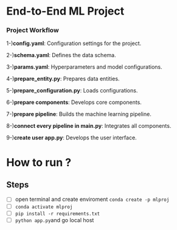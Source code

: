 # End-to-End ML Project
### Project Workflow
1-)**config.yaml**: Configuration settings for the project.

2-)**schema.yaml**: Defines the data schema.

3-)**params.yaml**: Hyperparameters and model configurations.

4-)**prepare_entity.py**: Prepares data entities.

5-)**prepare_configuration.py**: Loads configurations.

6-)**prepare components**: Develops core components.

7-)**prepare pipeline**: Builds the machine learning pipeline.

8-)**connect every pipeline in main.py**: Integrates all components.

9-)**create user app.py**: Develops the user interface.


How to run ?
=============
## Steps
- [ ] open terminal and create enviroment `conda create -p mlproj`
- [ ] `conda activate mlproj`
- [ ] `pip install -r requirements.txt`
- [ ] `python app.py`and go local host
